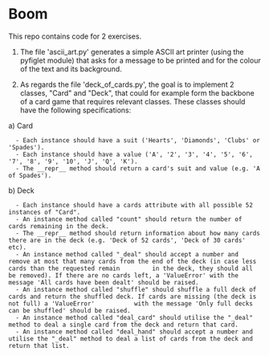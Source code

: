 # Boom

This repo contains code for 2 exercises.

1) The file 'ascii_art.py' generates a simple ASCII art printer (using the pyfiglet module) that asks for a message to be printed and for the colour of the text and its background.

2) As regards the file 'deck_of_cards.py', the goal is to implement 2 classes, "Card" and "Deck", that could for example form the backbone of a card game that requires relevant classes. These classes should have the following specifications:

  a) Card
  
      - Each instance should have a suit ('Hearts', 'Diamonds', 'Clubs' or 'Spades').
      - Each instance should have a value ('A', '2', '3', '4', '5', '6', '7', '8', '9', '10', 'J', 'Q', 'K').
      - The __repr__ method should return a card's suit and value (e.g. 'A of Spades').
      
  b) Deck
  
      - Each instance should have a cards attribute with all possible 52 instances of "Card".
      - An instance method called "count" should return the number of cards remaining in the deck.
      - The __repr__ method should return information about how many cards there are in the deck (e.g. 'Deck of 52 cards', 'Deck of 30 cards' etc).
      - An instance method called "_deal" should accept a number and remove at most that many cards from the end of the deck (in case less cards than the requested remain         in the deck, they should all be removed). If there are no cards left, a 'ValueError' with the message 'All cards have been dealt' should be raised.
      - An instance method called "shuffle" should shuffle a full deck of cards and return the shuffled deck. If cards are missing (the deck is not full) a 'ValueError'           with the message 'Only full decks can be shuffled' should be raised. 
      - An instance method called "deal_card" should utilise the "_deal" method to deal a single card from the deck and return that card.
      - An instance method called "deal_hand" should accept a number and utilise the "_deal" method to deal a list of cards from the deck and return that list.
